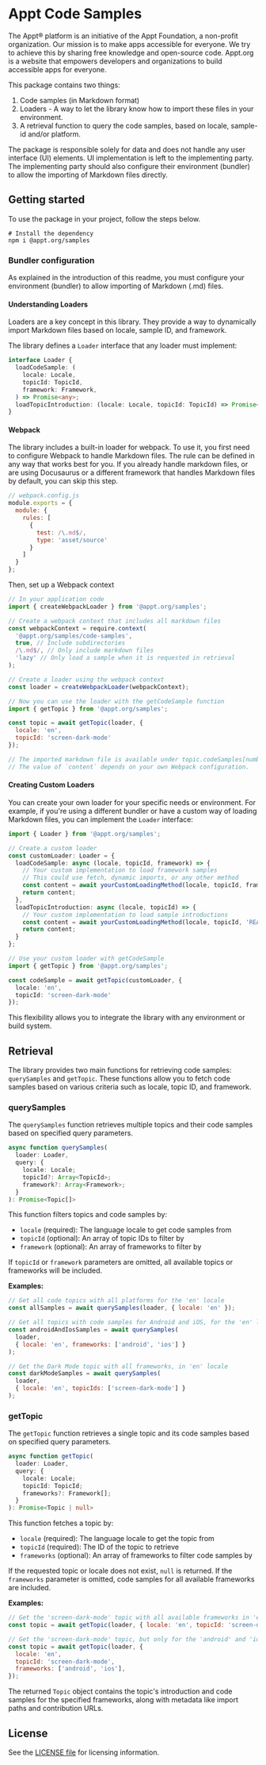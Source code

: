 # Appt Code Samples

The Appt® platform is an initiative of the Appt Foundation, a non-profit organization. Our mission is to make apps
accessible for everyone. We try to achieve this by sharing free knowledge and open-source code. Appt.org is a website
that empowers developers and organizations to build accessible apps for everyone.

This package contains two things:

1. Code samples (in Markdown format)
2. Loaders - A way to let the library know how to import these files in your environment.
3. A retrieval function to query the code samples, based on locale, sample-id and/or platform.

The package is responsible solely for data and does not handle any user interface (UI) elements. UI
implementation is left to the implementing party. The implementing party should also configure their environment
(bundler) to allow the importing of Markdown files directly.

## Getting started

To use the package in your project, follow the steps below.

```shell
# Install the dependency
npm i @appt.org/samples
```

### Bundler configuration

As explained in the introduction of this readme, you must configure your environment (bundler) to allow importing
of Markdown (.md) files.

#### Understanding Loaders

Loaders are a key concept in this library. They provide a way to dynamically import Markdown files based on locale,
sample ID, and framework.

The library defines a `Loader` interface that any loader must implement:

```typescript
interface Loader {
  loadCodeSample: (
    locale: Locale,
    topicId: TopicId,
    framework: Framework,
  ) => Promise<any>;
  loadTopicIntroduction: (locale: Locale, topicId: TopicId) => Promise<any>;
}
```

#### Webpack

The library includes a built-in loader for webpack. To use it, you first need to configure Webpack to handle Markdown
files. The rule can be defined in any way that works best for you. If you already handle markdown files, or are using
Docusaurus or a different framework that handles Markdown files by default, you can skip this step.

```javascript
// webpack.config.js
module.exports = {
  module: {
    rules: [
      {
        test: /\.md$/,
        type: 'asset/source'
      }
    ]
  }
};
```

Then, set up a Webpack context

```javascript
// In your application code
import { createWebpackLoader } from '@appt.org/samples';

// Create a webpack context that includes all markdown files
const webpackContext = require.context(
  '@appt.org/samples/code-samples',
  true, // Include subdirectories
  /\.md$/, // Only include markdown files
  'lazy' // Only load a sample when it is requested in retrieval
);

// Create a loader using the webpack context
const loader = createWebpackLoader(webpackContext);

// Now you can use the loader with the getCodeSample function
import { getTopic } from '@appt.org/samples';

const topic = await getTopic(loader, {
  locale: 'en',
  topicId: 'screen-dark-mode'
});

// The imported markdown file is available under topic.codeSamples[number].content.
// The value of `content` depends on your own Webpack configuration.
```

#### Creating Custom Loaders

You can create your own loader for your specific needs or environment. For example, if you're using a different bundler
or have a custom way of loading Markdown files, you can implement the `Loader` interface:

```typescript
import { Loader } from '@appt.org/samples';

// Create a custom loader
const customLoader: Loader = {
  loadCodeSample: async (locale, topicId, framework) => {
    // Your custom implementation to load framework samples
    // This could use fetch, dynamic imports, or any other method
    const content = await yourCustomLoadingMethod(locale, topicId, framework);
    return content;
  },
  loadTopicIntroduction: async (locale, topicId) => {
    // Your custom implementation to load sample introductions
    const content = await yourCustomLoadingMethod(locale, topicId, 'README');
    return content;
  }
};

// Use your custom loader with getCodeSample
import { getTopic } from '@appt.org/samples';

const codeSample = await getTopic(customLoader, {
  locale: 'en',
  topicId: 'screen-dark-mode'
});
```

This flexibility allows you to integrate the library with any environment or build system.

## Retrieval

The library provides two main functions for retrieving code samples: `querySamples` and `getTopic`. These functions allow you to fetch code samples based on various criteria such as locale, topic ID, and framework.

### querySamples

The `querySamples` function retrieves multiple topics and their code samples based on specified query parameters.

```typescript
async function querySamples(
  loader: Loader,
  query: {
    locale: Locale;
    topicId?: Array<TopicId>;
    framework?: Array<Framework>;
  }
): Promise<Topic[]>
```

This function filters topics and code samples by:
- `locale` (required): The language locale to get code samples from
- `topicId` (optional): An array of topic IDs to filter by
- `framework` (optional): An array of frameworks to filter by

If `topicId` or `framework` parameters are omitted, all available topics or frameworks will be included.

**Examples:**

```javascript
// Get all code topics with all platforms for the 'en' locale
const allSamples = await querySamples(loader, { locale: 'en' });

// Get all topics with code samples for Android and iOS, for the 'en' locale
const androidAndIosSamples = await querySamples(
  loader,
  { locale: 'en', frameworks: ['android', 'ios'] }
);

// Get the Dark Mode topic with all frameworks, in 'en' locale
const darkModeSamples = await querySamples(
  loader,
  { locale: 'en', topicIds: ['screen-dark-mode'] }
);
```

### getTopic

The `getTopic` function retrieves a single topic and its code samples based on specified query parameters.

```typescript
async function getTopic(
  loader: Loader,
  query: {
    locale: Locale;
    topicId: TopicId;
    frameworks?: Framework[];
  }
): Promise<Topic | null>
```

This function fetches a topic by:
- `locale` (required): The language locale to get the topic from
- `topicId` (required): The ID of the topic to retrieve
- `frameworks` (optional): An array of frameworks to filter code samples by

If the requested topic or locale does not exist, `null` is returned. If the `frameworks` parameter is omitted, code samples for all available frameworks are included.

**Examples:**

```javascript
// Get the 'screen-dark-mode' topic with all available frameworks in 'en' locale
const topic = await getTopic(loader, { locale: 'en', topicId: 'screen-dark-mode' });

// Get the 'screen-dark-mode' topic, but only for the 'android' and 'ios' frameworks
const topic = await getTopic(loader, {
  locale: 'en',
  topicId: 'screen-dark-mode',
  frameworks: ['android', 'ios'],
});
```

The returned `Topic` object contains the topic's introduction and code samples for the specified frameworks, along with metadata like import paths and contribution URLs.



## License

See the [LICENSE file](./LICENSE) for licensing information.
